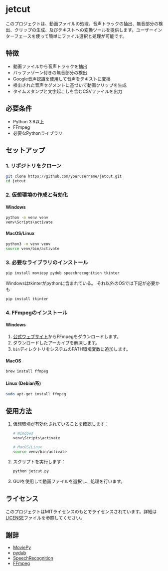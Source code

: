 # jetcut

このプロジェクトは、動画ファイルの処理、音声トラックの抽出、無音部分の検出、クリップの生成、及びテキストへの変換ツールを提供します。ユーザーインターフェースを使って簡単にファイル選択と処理が可能です。

## 特徴

- 動画ファイルから音声トラックを抽出
- バッファゾーン付きの無音部分の検出
- Google音声認識を使用して音声をテキストに変換
- 検出された音声セグメントに基づいて動画クリップを生成
- タイムスタンプと文字起こしを含むCSVファイルを出力

## 必要条件

- Python 3.6以上
- FFmpeg
- 必要なPythonライブラリ

## セットアップ

### 1. リポジトリをクローン

```sh
git clone https://github.com/yourusername/jetcut.git
cd jetcut
```

### 2. 仮想環境の作成と有効化

#### Windows

```sh
python -m venv venv
venv\Scripts\activate
```

#### MacOS/Linux

```sh
python3 -m venv venv
source venv/bin/activate
```

### 3. 必要なライブラリのインストール

```sh
pip install moviepy pydub speechrecognition tkinter
```

Windowsはtkinterがpythonに含まれている。
それ以外のOSでは下記が必要かも

```sh
pip install tkinter
```
### 4. FFmpegのインストール

#### Windows

1. [公式ウェブサイト](https://ffmpeg.org/download.html)からFFmpegをダウンロードします。
2. ダウンロードしたアーカイブを解凍します。
3. `bin`ディレクトリをシステムのPATH環境変数に追加します。

#### MacOS

```sh
brew install ffmpeg
```

#### Linux (Debian系)

```sh
sudo apt-get install ffmpeg
```

## 使用方法

1. 仮想環境が有効化されていることを確認します：

   ```sh
   # Windows
   venv\Scripts\activate

   # MacOS/Linux
   source venv/bin/activate
   ```

2. スクリプトを実行します：

   ```sh
   python jetcut.py
   ```

3. GUIを使用して動画ファイルを選択し、処理を行います。

## ライセンス

このプロジェクトはMITライセンスのもとでライセンスされています。詳細は[LICENSE](LICENSE)ファイルを参照してください。

## 謝辞

- [MoviePy](https://zulko.github.io/moviepy/)
- [pydub](https://github.com/jiaaro/pydub)
- [SpeechRecognition](https://github.com/Uberi/speech_recognition)
- [FFmpeg](https://ffmpeg.org/)
